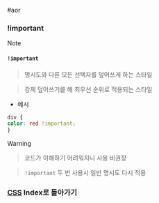 #aor 
### !important
>[!note]
>#### `!important`
>
>>명시도와 다른 모든 선택자를 덮어쓰게 하는 스타일  
>
>>강제 덮어쓰기를 해 최우선 순위로 적용되는 스타일

- 예시
```css  
div {  
color: red !important;  
}  
```

>[!warning]
>>코드가 이해하기 어려워지니 사용 비권장
>
>>`!important` 두 번 사용시 일반 명시도 다시 적용 
### [CSS](../../Dev-Index/CSS.md) Index로 돌아가기